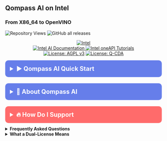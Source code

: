 <!-- /qompassai/intel/README.md -->
<!-- Copyright (C) 2025 Qompass AI, All rights reserved -->

<h2> Qompass AI on Intel </h2>

<h3> From X86_64 to OpenVINO </h3>

![Repository Views](https://komarev.com/ghpvc/?username=qompassai-intel)
![GitHub all releases](https://img.shields.io/github/downloads/qompassai/intel/total?style=flat-square)
<p align="center">
<a href="https://www.intel.com/">
  <img src="https://img.shields.io/badge/Intel-0071C5?style=for-the-badge&logo=intel&logoColor=white" alt="Intel">
</a>
<br>
<a href="https://www.intel.com/content/www/us/en/developer/topic-technology/ai/overview.html">
  <img src="https://img.shields.io/badge/Intel_AI_Docs-blue?style=flat-square" alt="Intel AI Documentation">
</a>
<a href="https://www.intel.com/content/www/us/en/developer/tools/oneapi/overview.html">
  <img src="https://img.shields.io/badge/Intel_oneAPI_Tutorials-green?style=flat-square" alt="Intel oneAPI Tutorials">
</a>

<br>
<a href="https://www.gnu.org/licenses/agpl-3.0"><img src="https://img.shields.io/badge/License-AGPL%20v3-blue.svg"
    alt="License: AGPL v3"></a>
<a href="./LICENSE-QCDA"><img src="https://img.shields.io/badge/license-Q--CDA-lightgrey.svg" alt="License: Q-CDA"></a>
</p>


<details>
  <summary
    style="font-size: 1.4em; font-weight: bold; padding: 15px; background: #667eea; color: white; border-radius: 10px; cursor: pointer; margin: 10px 0;">
    <strong>▶️ Qompass AI Quick Start</strong>
  </summary>
  <div style="background: #f8f9fa; padding: 15px; border-radius: 5px; margin-top: 10px; font-family: monospace;">

```sh
    curl -fsSL https://raw.githubusercontent.com/qompassai/dotfiles/main/scripts/quickstart.sh | sh
``` 

</div>
      <blockquote
        style="font-size: 1.2em; line-height: 1.8; padding: 25px; background: #f8f9fa; border-left: 6px solid #667eea; border-radius: 8px; margin: 15px 0; box-shadow: 0 2px 8px rgba(0,0,0,0.1);">
        <details>
          <summary
            style="font-size: 1em; font-weight: bold; padding: 10px; background: #e9ecef; color: #333; border-radius: 5px; cursor: pointer; margin: 10px 0;">
            <strong>📄 We advise you read the script BEFORE running it 😉</strong>
          </summary>
          <pre style="background: #fff; padding: 15px; border-radius: 5px; border: 1px solid #ddd; overflow-x: auto;">
           
  </pre>
        </details>
        <p>Or, <a href="https://github.com/qompassai/dotfiles/blob/main/scripts/quickstart.sh" target="_blank">View the
            quickstart script</a>.</p>
      </blockquote>
</details>

</blockquote>
</details>

<details>
  <summary
    style="font-size: 1.4em; font-weight: bold; padding: 15px; background: #667eea; color: white; border-radius: 10px; cursor: pointer; margin: 10px 0;">
    <strong>🧭 About Qompass AI</strong>
  </summary>
  <blockquote
    style="font-size: 1.2em; line-height: 1.8; padding: 25px; background: #f8f9fa; border-left: 6px solid #667eea; border-radius: 8px; margin: 15px 0; box-shadow: 0 2px 8px rgba(0,0,0,0.1);">
    <div align="center">
      <p>Matthew A. Porter<br>
        Former Intelligence Officer<br>
        Educator & Learner<br>
        DeepTech Founder & CEO</p>
    </div>
    <h3>Publications</h3>
    <p>
      <a href="https://orcid.org/0000-0002-0302-4812">
        <img src="https://img.shields.io/badge/ORCID-0000--0002--0302--4812-green?style=flat-square&logo=orcid"
          alt="ORCID">
      </a>
      <a href="https://www.researchgate.net/profile/Matt-Porter-7">
        <img src="https://img.shields.io/badge/ResearchGate-Open--Research-blue?style=flat-square&logo=researchgate"
          alt="ResearchGate">
      </a>
      <a href="https://zenodo.org/communities/qompassai">
        <img src="https://img.shields.io/badge/Zenodo-Publications-blue?style=flat-square&logo=zenodo" alt="Zenodo">
      </a>
    </p>
    <h3>Developer Programs</h3>
    [![NVIDIA
    Developer](https://img.shields.io/badge/NVIDIA-Developer_Program-76B900?style=for-the-badge\&logo=nvidia\&logoColor=white)](https://developer.nvidia.com/)
    [![Meta
    Developer](https://img.shields.io/badge/Meta-Developer_Program-0668E1?style=for-the-badge\&logo=meta\&logoColor=white)](https://developers.facebook.com/)
    [![HackerOne](https://img.shields.io/badge/-HackerOne-%23494649?style=for-the-badge\&logo=hackerone\&logoColor=white)](https://hackerone.com/phaedrusflow)
    [![HuggingFace](https://img.shields.io/badge/HuggingFace-qompass-yellow?style=flat-square\&logo=huggingface)](https://huggingface.co/qompass)
    [![Epic Games
    Developer](https://img.shields.io/badge/Epic_Games-Developer_Program-313131?style=for-the-badge\&logo=epic-games\&logoColor=white)](https://dev.epicgames.com/)
    <h3>Professional Profiles</h3>
    <p>
      <a href="https://www.linkedin.com/in/matt-a-porter-103535224/">
        <img src="https://img.shields.io/badge/LinkedIn-Matt--Porter-blue?style=flat-square&logo=linkedin"
          alt="Personal LinkedIn">
      </a>
      <a href="https://www.linkedin.com/company/95058568/">
        <img src="https://img.shields.io/badge/LinkedIn-Qompass--AI-blue?style=flat-square&logo=linkedin"
          alt="Startup LinkedIn">
      </a>
    </p>
    <h3>Social Media</h3>
    <p>
      <a href="https://twitter.com/PhaedrusFlow">
        <img src="https://img.shields.io/badge/Twitter-@PhaedrusFlow-blue?style=flat-square&logo=twitter"
          alt="X/Twitter">
      </a>
      <a href="https://www.instagram.com/phaedrusflow">
        <img src="https://img.shields.io/badge/Instagram-phaedrusflow-purple?style=flat-square&logo=instagram"
          alt="Instagram">
      </a>
      <a href="https://www.youtube.com/@qompassai">
        <img src="https://img.shields.io/badge/YouTube-QompassAI-red?style=flat-square&logo=youtube"
          alt="Qompass AI YouTube">
      </a>
    </p>

  </blockquote>
</details>

<details>
  <summary
    style="font-size: 1.4em; font-weight: bold; padding: 15px; background: #ff6b6b; color: white; border-radius: 10px; cursor: pointer; margin: 10px 0;">
    <strong>🔥 How Do I Support</strong>
  </summary>
  <blockquote
    style="font-size: 1.2em; line-height: 1.8; padding: 25px; background: #fff5f5; border-left: 6px solid #ff6b6b; border-radius: 8px; margin: 15px 0; box-shadow: 0 2px 8px rgba(0,0,0,0.1);">
    <div align="center">
      <table>
        <tr>
          <th align="center">🏛️ Qompass AI Pre-Seed Funding 2023-2025</th>
          <th align="center">�� Amount</th>
          <th align="center">📅 Date</th>
        </tr>
        <tr>
          <td><a href="https://github.com/qompassai/r4r"
              title="RJOS/Zimmer Biomet Research Grant Repository">RJOS/Zimmer Biomet Research Grant</a></td>
          <td align="center">$30,000</td>
          <td align="center">March 2024</td>
        </tr>
        <tr>
          <td><a href="https://github.com/qompassai/PathFinders" title="GitHub Repository">Pathfinders Intern
              Program</a><br>
            <small><a
                href="https://www.linkedin.com/posts/evergreenbio_bioscience-internships-workforcedevelopment-activity-7253166461416812544-uWUM/"
                target="_blank">View on LinkedIn</a></small>
          </td>
          <td align="center">$2,000</td>
          <td align="center">October 2024</td>
        </tr>
      </table>
      <br>
      <h4>🤝 How To Support Our Mission</h4>
      [![GitHub
      Sponsors](https://img.shields.io/badge/GitHub-Sponsor-EA4AAA?style=for-the-badge\&logo=github-sponsors\&logoColor=white)](https://github.com/sponsors/phaedrusflow)
      [![Patreon](https://img.shields.io/badge/Patreon-Support-F96854?style=for-the-badge\&logo=patreon\&logoColor=white)](https://patreon.com/qompassai)
      [![Liberapay](https://img.shields.io/badge/Liberapay-Donate-F6C915?style=for-the-badge\&logo=liberapay\&logoColor=black)](https://liberapay.com/qompassai)
      [![Open
      Collective](https://img.shields.io/badge/Open%20Collective-Support-7FADF2?style=for-the-badge\&logo=opencollective\&logoColor=white)](https://opencollective.com/qompassai)
      [![Buy Me A
      Coffee](https://img.shields.io/badge/Buy%20Me%20A%20Coffee-Support-FFDD00?style=for-the-badge\&logo=buy-me-a-coffee\&logoColor=black)](https://www.buymeacoffee.com/phaedrusflow)
      <details markdown="1">
        <summary><strong>🔐 Cryptocurrency Donations</strong></summary>

**Monero (XMR):**

  <div align="center">
          <img src="./assets/monero-qr.png" alt="Monero QR Code" width="180">
        </div>
        <div style="margin: 10px 0;">
          <code>42HGspSFJQ4MjM5ZusAiKZj9JZWhfNgVraKb1eGCsHoC6QJqpo2ERCBZDhhKfByVjECernQ6KeZwFcnq8hVwTTnD8v4PzyH</code>
        </div>
        <button
          onclick="navigator.clipboard.writeText('42HGspSFJQ4MjM5ZusAiKZj9JZWhfNgVraKb1eGCsHoC6QJqpo2ERCBZDhhKfByVjECernQ6KeZwFcnq8hVwTTnD8v4PzyH')"
          style="padding: 6px 12px; background: #FF6600; color: white; border: none; border-radius: 4px; cursor: pointer;">
          📋 Copy Address
        </button>
        <p><i>Funding helps us continue our research at the intersection of AI, healthcare, and education</i></p>

  </blockquote>
</details>
</details>

<details id="FAQ">
  <summary><strong>Frequently Asked Questions</strong></summary>

  ### Q: How do you mitigate against bias?

  **TLDR - we do math to make AI ethically useful**

  ### A: We delineate between mathematical bias (MB) - a fundamental parameter in neural network equations - and
  algorithmic/social bias (ASB). While MB is optimized during model training through backpropagation, ASB requires
  careful consideration of data sources, model architecture, and deployment strategies. We implement attention
  mechanisms for improved input processing and use legal open-source data and secure web-search APIs to help mitigate
  ASB.

  [AAMC AI Guidelines | One way to align AI against
  ASB](https://www.aamc.org/about-us/mission-areas/medical-education/principles-ai-use)

  ### AI Math at a glance

  ## Forward Propagation Algorithm

  $$
  y = w_1x_1 + w_2x_2 + ... + w_nx_n + b
  $$

  Where:

  - $y$ represents the model output
  - $(x_1, x_2, ..., x_n)$ are input features
  - $(w_1, w_2, ..., w_n)$ are feature weights
  - $b$ is the bias term

  ### Neural Network Activation

  For neural networks, the bias term is incorporated before activation:

  $$
  z = \\sum\_{i=1}^{n} w_ix_i + b
  $$
  $$
  a = \\sigma(z)
  $$

  Where:

  - $z$ is the weighted sum plus bias
  - $a$ is the activation output
  - $\\sigma$ is the activation function

  ### Attention Mechanism- aka what makes the Transformer (The "T" in ChatGPT) powerful

  - [Attention High level overview video](https://www.youtube.com/watch?v=fjJOgb-E41w)

  - [Attention Is All You Need Arxiv Paper](https://arxiv.org/abs/1706.03762)

  The Attention mechanism equation is:

  $$
  \\text{Attention}(Q, K, V) = \\text{softmax}\\left( \\frac{QK^T}{\\sqrt{d_k}} \\right) V
  $$

  Where:

  - $Q$ represents the Query matrix
  - $K$ represents the Key matrix
  - $V$ represents the Value matrix
  - $d_k$ is the dimension of the key vectors
  - $\\text{softmax}(\\cdot)$ normalizes scores to sum to 1

  ### Q: Do I have to buy a Linux computer to use this? I don't have time for that!

  ### A: No. You can run Linux and/or the tools we share alongside your existing operating system:

  - Windows users can use Windows Subsystem for Linux [WSL](https://learn.microsoft.com/en-us/windows/wsl/install)
  - Mac users can use [Homebrew](https://brew.sh/)
  - The code-base instructions were developed with both beginners and advanced users in mind.

  ### Q: Do you have to get a masters in AI?

  ### A: Not if you don't want to. To get competent enough to get past ChatGPT dependence at least, you just need a
  computer and a beginning's mindset. Huggingface is a good place to start.

  - [Huggingface](https://docs.google.com/presentation/d/1IkzESdOwdmwvPxIELYJi8--K3EZ98_cL6c5ZcLKSyVg/edit#slide=id.p)

  ### Q: What makes a "small" AI model?

  ### A: AI models ~=10 billion(10B) parameters and below. For comparison, OpenAI's GPT4o contains approximately 200B
  parameters.

</details>

<details id="Dual-License Notice">
  <summary><strong>What a Dual-License Means</strong></summary>

  ### Protection for Vulnerable Populations

  The dual licensing aims to address the cybersecurity gap that disproportionately affects underserved populations. As
  highlighted by recent attacks<sup><a href="#ref1">[1]</a></sup>, low-income residents, seniors, and foreign language
  speakers face higher-than-average risks of being victims of cyberattacks. By offering both open-source and commercial
  licensing options, we encourage the development of cybersecurity solutions that can reach these vulnerable groups
  while also enabling sustainable development and support.

  ### Preventing Malicious Use

  The AGPL-3.0 license ensures that any modifications to the software remain open source, preventing bad actors from
  creating closed-source variants that could be used for exploitation. This is especially crucial given the rising
  threats to vulnerable communities, including children in educational settings. The attack on Minneapolis Public
  Schools, which resulted in the leak of 300,000 files and a $1 million ransom demand, highlights the importance of
  transparency and security<sup><a href="#ref8">[8]</a></sup>.

  ### Addressing Cybersecurity in Critical Sectors

  The commercial license option allows for tailored solutions in critical sectors such as healthcare, which has seen
  significant impacts from cyberattacks. For example, the recent Change Healthcare attack<sup><a
      href="#ref4">[4]</a></sup> affected millions of Americans and caused widespread disruption for hospitals and other
  providers. In January 2025, CISA<sup><a href="#ref2">[2]</a></sup> and FDA<sup><a href="#ref3">[3]</a></sup> jointly
  warned of critical backdoor vulnerabilities in Contec CMS8000 patient monitors, revealing how medical devices could be
  compromised for unauthorized remote access and patient data manipulation.

  ### Supporting Cybersecurity Awareness

  The dual licensing model supports initiatives like the Cybersecurity and Infrastructure Security Agency (CISA) efforts
  to improve cybersecurity awareness<sup><a href="#ref7">[7]</a></sup> in "target rich" sectors, including K-12
  education<sup><a href="#ref5">[5]</a></sup>. By allowing both open-source and commercial use, we aim to facilitate the
  development of tools that support these critical awareness and protection efforts.

  ### Bridging the Digital Divide

  The unfortunate reality is that too many individuals and organizations have gone into a frenzy in every facet of our
  daily lives<sup><a href="#ref6">[6]</a></sup>. These unfortunate folks identify themselves with their talk of "10X"
  returns and building towards Artificial General Intelligence aka "AGI" while offering GPT wrappers. Our dual licensing
  approach aims to acknowledge this deeply concerning predatory paradigm with clear eyes while still operating to bring
  the best parts of the open-source community with our services and solutions.

  ### Recent Cybersecurity Attacks

  Recent attacks underscore the importance of robust cybersecurity measures:

  - The Change Healthcare cyberattack in February 2024 affected millions of Americans and caused significant disruption
  to healthcare providers.
  - The White House and Congress jointly designated October 2024 as Cybersecurity Awareness Month. This designation
  comes with over 100 actions that align the Federal government and public/private sector partners are taking to help
  every man, woman, and child to safely navigate the age of AI.

  By offering both open source and commercial licensing options, we strive to create a balance that promotes innovation
  and accessibility. We address the complex cybersecurity challenges faced by vulnerable populations and critical
  infrastructure sectors as the foundation of our solutions, not an afterthought.

  ### References

  <div id="footnotes">
    <p id="ref1"><strong>[1]</strong> <a
        href="https://www.whitehouse.gov/briefing-room/statements-releases/2024/10/02/international-counter-ransomware-initiative-2024-joint-statement/">International
        Counter Ransomware Initiative 2024 Joint Statement</a></p>
    <p id="ref2"><strong>[2]</strong> <a
        href="https://www.cisa.gov/sites/default/files/2025-01/fact-sheet-contec-cms8000-contains-a-backdoor-508c.pdf">Contec
        CMS8000 Contains a Backdoor</a></p>
    <p id="ref3"><strong>[3]</strong> <a
        href="https://www.aha.org/news/headline/2025-01-31-cisa-fda-warn-vulnerabilities-contec-patient-monitors">CISA,
        FDA warn of vulnerabilities in Contec patient monitors</a></p>
    <p id="ref4"><strong>[4]</strong> <a
        href="https://www.chiefhealthcareexecutive.com/view/the-top-10-health-data-breaches-of-the-first-half-of-2024">The
        Top 10 Health Data Breaches of the First Half of 2024</a></p>
    <p id="ref5"><strong>[5]</strong> <a href="https://www.cisa.gov/K12Cybersecurity">CISA's K-12 Cybersecurity
        Initiatives</a></p>
    <p id="ref6"><strong>[6]</strong> <a
        href="https://www.ftc.gov/business-guidance/blog/2024/09/operation-ai-comply-continuing-crackdown-overpromises-ai-related-lies">Federal
        Trade Commission Operation AI Comply: continuing the crackdown on overpromises and AI-related lies</a></p>
    <p id="ref7"><strong>[7]</strong> <a
        href="https://www.whitehouse.gov/briefing-room/presidential-actions/2024/09/30/a-proclamation-on-cybersecurity-awareness-month-2024/">A
        Proclamation on Cybersecurity Awareness Month, 2024</a></p>
    <p id="ref8"><strong>[8]</strong> <a
        href="https://therecord.media/minneapolis-schools-say-data-breach-affected-100000/">Minneapolis school district
        says data breach affected more than 100,000 people</a></p>
  </div>
</details>
